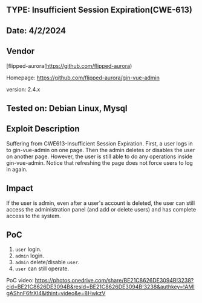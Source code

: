 ## TYPE: Insufficient Session Expiration(CWE-613)

## Date: 4/2/2024
## Vendor
[flipped-aurora(https://github.com/flipped-aurora)

Homepage: https://github.com/flipped-aurora/gin-vue-admin

version: 2.4.x

## Tested on: Debian Linux, Mysql

## Exploit Description
Suffering from CWE613-Insufficient Session Expiration. 
First, a user logs in to gin-vue-admin on one page. Then the admin deletes or disables the user on another page. However, the user is still able to do any operations inside gin-vue-admin. Notice that refreshing the page does not force users to log in again.

## Impact
If the user is admin, even after a user's account is deleted, the user can still access the administration panel (and add or delete users) and has complete access to the system.

## PoC
1. `user` login.
2. `admin` login.
3. `admin` delete/disable `user`.
4. `user` can still operate.

PoC video: https://photos.onedrive.com/share/BE21C8626DE3094B!3238?cid=BE21C8626DE3094B&resId=BE21C8626DE3094B!3238&authkey=!AMIgAShnF6frXI4&ithint=video&e=8HwkzV
